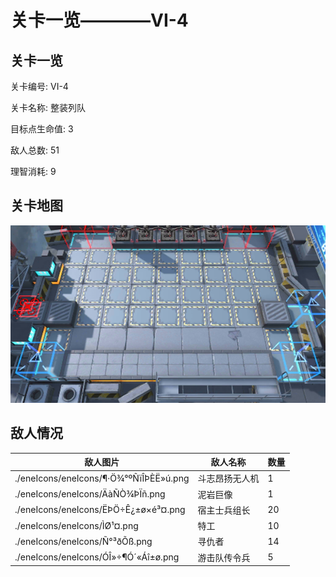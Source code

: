 # 关卡一览————VI-4


## 关卡一览

关卡编号: VI-4

关卡名称: 整装列队

目标点生命值: 3

敌人总数: 51

理智消耗: 9


## 关卡地图
![VI-4](./oprMap/VI-4.png)

## 敌人情况

| 敌人图片 | 敌人名称 | 数量  |
|---------|-----|-----|
| ./eneIcons/eneIcons/¶·Ö¾°ºÑïÎÞÈË»ú.png| 斗志昂扬无人机  |   1  |
| ./eneIcons/eneIcons/ÄàÑÒ¾ÞÏñ.png| 泥岩巨像  |   1  |
| ./eneIcons/eneIcons/ËÞÖ÷Ê¿±ø×é³¤.png| 宿主士兵组长  |   20  |
| ./eneIcons/eneIcons/ÌØ¹¤.png| 特工  |   10  |
| ./eneIcons/eneIcons/Ñ°³ðÕß.png| 寻仇者  |   14  |
| ./eneIcons/eneIcons/ÓÎ»÷¶Ó´«Áî±ø.png| 游击队传令兵  |   5  |
